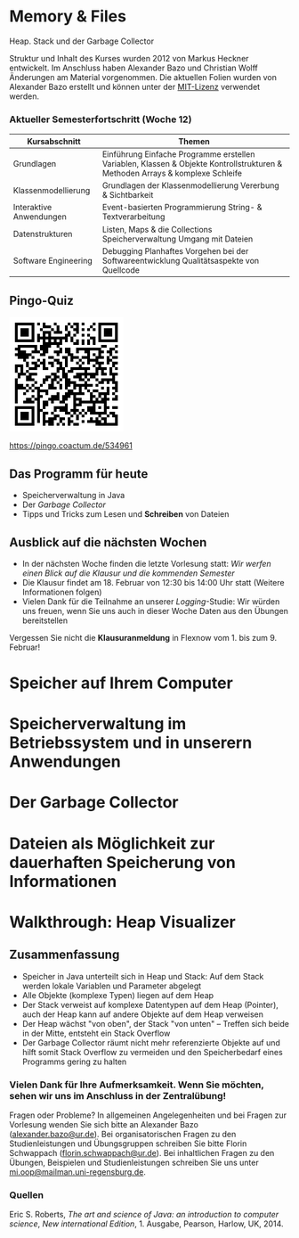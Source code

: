# Memory & Files

<span class="subtitle">Heap. Stack und der Garbage Collector</span>

<span class="blocktext">Struktur und Inhalt des Kurses wurden 2012 von Markus Heckner entwickelt. Im Anschluss haben Alexander Bazo und Christian Wolff Änderungen am Material vorgenommen. Die aktuellen Folien wurden von Alexander Bazo erstellt und können unter der [MIT-Lizenz](https://raw.githubusercontent.com/OOP-Regensburg/OOP-Folien/master/LICENSE) verwendet werden.</span>

>>>

### Aktueller Semesterfortschritt (Woche 12)

<table class="lecture-plan">
<thead>
<tr>
<th>Kursabschnitt</th>
<th>Themen</th>
</tr>
</thead>
<tbody>
<tr>
<td>Grundlagen</td>
<td>
<span class="done">Einführung</span>
<span class="done">Einfache Programme erstellen</span>
<span class="done">Variablen, Klassen &amp; Objekte</span>
<span class="done">Kontrollstrukturen &amp; Methoden</span>
<span class="done">Arrays &amp; komplexe Schleife</span></td>
</tr>
<tr>
<td>Klassenmodellierung</td>
<td>
<span class="done">Grundlagen der Klassenmodellierung</span>
<span class="done">Vererbung &amp; Sichtbarkeit</span>
</tr>
<tr>
<td>Interaktive Anwendungen</td>
<td>
<span class="done">Event-basierten Programmierung</span>
<span class="done">String- &amp; Textverarbeitung</span>
</tr>
<tr>
<td>Datenstrukturen</td>
<td>
<span class="done">Listen, Maps &amp; die Collections</span>
<span class="current">Speicherverwaltung</span>
<span class="current">Umgang mit Dateien</span>
</tr>
<tr>
<td>Software Engineering</td>
<td>
<span class="done">Debugging</span>
<span>Planhaftes Vorgehen bei der Softwareentwicklung</span>
<span>Qualitätsaspekte von Quellcode</span>
</tr>
</tbody>
</table>

>>>

## Pingo-Quiz

![large-image](slides/images/pingo-2020-01-27.png)

https://pingo.coactum.de/534961

>>>

## Das Programm für heute

- Speicherverwaltung in Java
- Der *Garbage Collector*
- Tipps und Tricks zum Lesen und **Schreiben** von Dateien

>>>

## Ausblick auf die nächsten Wochen

- In der nächsten Woche finden die letzte Vorlesung statt: *Wir werfen einen Blick auf die Klausur und die kommenden Semester*
- Die Klausur findet am 18. Februar von 12:30 bis 14:00 Uhr statt (Weitere Informationen folgen)
- Vielen Dank für die Teilnahme an unserer *Logging*-Studie: Wir würden uns freuen, wenn Sie uns auch in dieser Woche Daten aus den Übungen bereitstellen

<span class="hint">Vergessen Sie nicht die **Klausuranmeldung** in Flexnow vom 1. bis zum 9. Februar!</span>

>>>

# Speicher auf Ihrem Computer

>>>

# Speicherverwaltung im Betriebssystem und in unserern Anwendungen

>>>

# Der Garbage Collector

>>>

# Dateien als Möglichkeit zur dauerhaften Speicherung von Informationen

>>>

# Walkthrough: Heap Visualizer

>>>

## Zusammenfassung

- Speicher in Java unterteilt sich in Heap und Stack: Auf dem Stack werden lokale Variablen und Parameter abgelegt
- Alle Objekte (komplexe Typen) liegen auf dem Heap
- Der Stack verweist auf komplexe Datentypen auf dem Heap (Pointer), auch der Heap kann auf andere Objekte auf dem Heap verweisen
- Der Heap wächst "von oben", der Stack "von unten" – Treffen sich beide in der Mitte, entsteht ein Stack Overflow
- Der Garbage Collector räumt nicht mehr referenzierte Objekte auf und hilft somit Stack Overflow zu vermeiden und den Speicherbedarf eines Programms gering zu halten

>>>

### Vielen Dank für Ihre Aufmerksamkeit. Wenn Sie möchten, sehen wir uns im Anschluss in der Zentralübung!

<span class="blocktext">Fragen oder Probleme? In allgemeinen Angelegenheiten und bei Fragen zur Vorlesung wenden Sie sich bitte an Alexander Bazo (alexander.bazo@ur.de). Bei organisatorischen Fragen zu den Studienleistungen und Übungsgruppen schreiben Sie bitte Florin Schwappach (florin.schwappach@ur.de). Bei inhaltlichen Fragen zu den Übungen, Beispielen und Studienleistungen schreiben Sie uns unter mi.oop@mailman.uni-regensburg.de.</span>

>>>

### Quellen

<span class="sources">Eric S. Roberts, *The art and science of Java: an introduction to computer science*, *New international Edition*, 1. Ausgabe, Pearson, Harlow, UK, 2014.
</span>